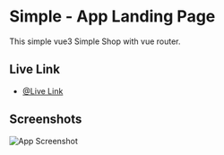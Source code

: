 
# Simple - App Landing Page

This simple vue3 Simple Shop with vue router.

## Live Link

- [@Live Link](https://furni-simple-shop-vue3.vercel.app/)


## Screenshots

![App Screenshot](https://i.ibb.co/MhZ5zX8/simple-shop.jpg)

